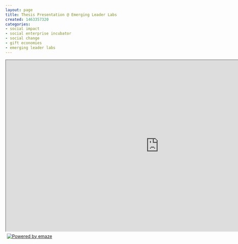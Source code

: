 ```yaml
---
layout: page
title: Thesis Presentation @ Emerging Leader Labs
created: 1463357320
categories:
- social impact
- social enterprise incubator
- social change
- gift economies
- emerging leader labs
---
```

<p><iframe allowfullscreen="" height="540px" mozallowfullscreen="" seamless="" src="https://app.emaze.com/@ALWIFZF/Thesis-Presentation_DRAFT_3_30_14" webkitallowfullscreen="" width="960"></iframe><a href="https://www.emaze.com" target="_blank"><img alt="Powered by emaze" src="https://app.emaze.com/css/images/embed.png" style="margin: 5px; border: none;"></a></p><p>
<style type="text/css">
div.block-cumulus { display:none; }</style>
</p>

